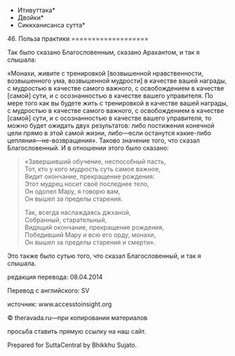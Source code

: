 * Итивуттака*
* Двойки*
* Сиккханисанса сутта*

46\. Польза практики
\=\=\=\=\=\=\=\=\=\=\=\=\=\=\=\=\=\=\=

Так было сказано Благословенным, сказано Арахантом, и так я слышала:

«Монахи, живите с тренировкой \[возвышенной нравственности, возвышенного ума, возвышенной мудрости\] в качестве вашей награды, с мудростью в качестве самого важного, с освобождением в качестве \[самой\] сути, и с осознанностью в качестве вашего управителя\. По мере того как вы будете жить с тренировкой в качестве вашей награды, с мудростью в качестве самого важного, с освобождением в качестве \[самой\] сути, и с осознанностью в качестве вашего управителя, то можно будет ожидать двух результатов: либо постижения конечной цели прямо в этой самой жизни, либо—если останутся какие\-либо цепляния—не\-возвращения»\. Таково значение того, что сказал Благословенный\. И в отношении этого было сказано:

> «Завершивший обучение, неспособный пасть,  
> Тот, кто у кого мудрость суть самое важное,  
> Видит окончание, прекращение рождения:  
> Этот мудрец носит своё последнее тело,  
> Он одолел Мару, я говорю вам,  
> Он вышел за пределы старения\.
>
> Так, всегда наслаждаясь джханой,  
> Собранный, старательный,  
> Видящий окончание, прекращение рождения,  
> Победивший Мару и всю его орду, монахи,  
> Он вышел за пределы старения и смерти»\.

Это также было сутью того, что сказал Благословенный, и так я слышала\.

редакция перевода: 08\.04\.2014

Перевод с английского: SV

источник: www\.accesstoinsight\.org

© theravada\.ru—при копировании материалов

просьба ставить прямую ссылку на наш сайт\.

Prepared for SuttaCentral by Bhikkhu Sujato\.
